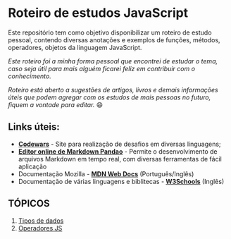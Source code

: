 # Roteiro de estudos JavaScript 

Este repositório tem como objetivo disponibilizar um roteiro de estudo pessoal, contendo diversas anotações e exemplos de funções, métodos, operadores, objetos da linguagem JavaScript.

*Este roteiro foi a minha forma pessoal que encontrei de estudar o tema, caso seja útil para mais alguém ficarei feliz em contribuir com o conhecimento.*

*Roteiro está aberto a sugestões de artigos, livros e demais informações úteis que podem agregar com os estudos de mais pessoas no futuro, fiquem a vontade para editar.*  :smile:

## Links úteis:
- [**Codewars**](https://www.codewars.com/users/sign_in "**Codewars**") - Site para realização de desafios em diversas linguagens;
- [**Editor online de Markdown Pandao**](https://pandao.github.io/editor.md/en.html "**Editor online de Markdown Pandao**") - Permite o desenvolvimento de arquivos Markdown em tempo real, com diversas ferramentas de fácil aplicação
- Documentação Mozilla - [**MDN Web Docs**](https://developer.mozilla.org/pt-BR/ "MDN Web Docs") (Português/Inglês)
- Documentação de várias linguagens e biblitecas - [**W3Schools**](https://www.w3schools.com "**W3Schools**") (Inglês)

## TÓPICOS
1. [Tipos de dados][1]
1. [Operadores JS][2]


[1]: https://github.com/Mprado18/js-study/blob/main/topicos/tipos-dados.MD "1. Tipos de dados"
[2]: https://github.com/Mprado18/js-study/blob/main/topicos/operadores-js.MD "2. Operadores JS"